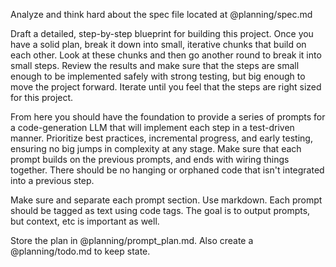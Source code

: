 Analyze and think hard about the spec file located at @planning/spec.md

Draft a detailed, step-by-step blueprint for building this project.
Once you have a solid plan, break it down into small, iterative chunks that build on each other.
Look at these chunks and then go another round to break it into small steps. Review the results and make sure that the steps are small enough to be implemented safely with strong testing, but big enough to move the project forward.
Iterate until you feel that the steps are right sized for this project.

From here you should have the foundation to provide a series of prompts for a code-generation LLM that will implement each step in a test-driven manner. Prioritize best practices, incremental progress, and early testing, ensuring no big jumps in complexity at any stage. Make sure that each prompt builds on the previous prompts, and ends with wiring things together. There should be no hanging or orphaned code that isn't integrated into a previous step.

Make sure and separate each prompt section. Use markdown. Each prompt should be tagged as text using code tags. The goal is to output prompts, but context, etc is important as well.

Store the plan in @planning/prompt_plan.md.
Also create a @planning/todo.md to keep state.
